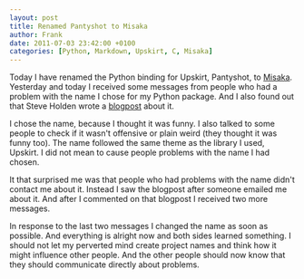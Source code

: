 ```yaml
---
layout: post
title: Renamed Pantyshot to Misaka
author: Frank
date: 2011-07-03 23:42:00 +0100
categories: [Python, Markdown, Upskirt, C, Misaka]
---
```


Today I have renamed the Python binding for Upskirt, Pantyshot, to [Misaka][1].
Yesterday and today I received some messages from people who had a problem with
the name I chose for my Python package. And I also found out that Steve Holden
wrote a [blogpost][2] about it.

I chose the name, because I thought it was funny. I also talked to some people
to check if it wasn't offensive or plain weird (they thought it was funny too).
The name followed the same theme as the library I used, Upskirt. I did not mean
to cause people problems with the name I had chosen.

It that surprised me was that people who had problems with the name
didn't contact me about it. Instead I saw the blogpost after someone emailed me
about it. And after I commented on that blogpost I received two more messages.

In response to the last two messages I changed the name as soon as possible.
And everything is alright now and both sides learned something. I should not
let my perverted mind create project names and think how it might influence
other people. And the other people should now know that they should communicate
directly about problems.


 [1]: http://pypi.python.org/pypi/misaka
 [2]: http://holdenweb.blogspot.com/2011/07/childish-behavior.html
